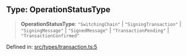 
## Type: OperationStatusType

> **OperationStatusType**: `"SwitchingChain"` \| `"SigningTransaction"` \| `"SigningMessage"` \| `"SignedMessage"` \| `"TransactionPending"` \| `"TransactionConfirmed"`

Defined in: [src/types/transaction.ts:5](https://github.com/centrifuge/sdk/blob/ae12cdce6833f297c221dbc7667d8a8a900a03f0/src/types/transaction.ts#L5)
